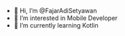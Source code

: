 - 👋 Hi, I’m @FajarAdiSetyawan
- 👀 I’m interested in Mobile Developer
- 🌱 I’m currently learning Kotlin 


<!---
FajarAdiSetyawan/FajarAdiSetyawan is a ✨ special ✨ repository because its `README.md` (this file) appears on your GitHub profile.
You can click the Preview link to take a look at your changes.
--->
